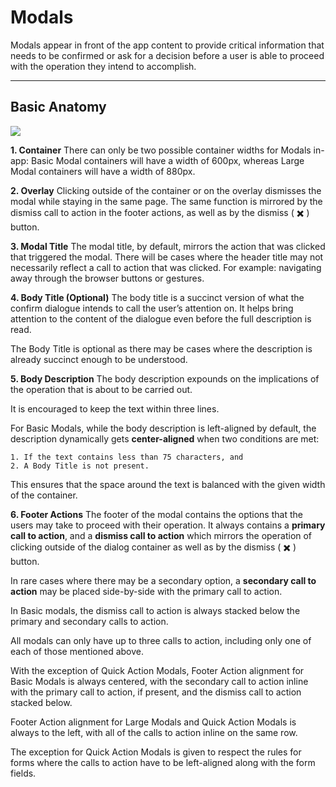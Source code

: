 # Modals

Modals appear in front of the app content to provide critical information that needs to be confirmed or ask for a decision before a user is able to proceed with the operation they intend to accomplish.


----------
## Basic Anatomy
![](https://paper-attachments.dropbox.com/s_5EA1CA8FCBE0753C88C520D89D3184741E187FBC1CDB760A2F98CE55D9093B29_1554105177476_Anatomy2x.png)


**1. Container** 
There can only be two possible container widths for Modals in-app: Basic Modal containers will have a width of 600px, whereas Large Modal containers will have a width of 880px.

**2. Overlay**
Clicking outside of the container or on the overlay dismisses the modal while staying in the same page. The same function is mirrored by the dismiss call to action in the footer actions, as well as by the dismiss ( ✖️ ) button.

**3. Modal Title**
The modal title, by default, mirrors the action that was clicked that triggered the modal. There will be cases where the header title may not necessarily reflect a call to action that was clicked. For example: navigating away through the browser buttons or gestures.

**4. Body Title (Optional)**
The body title is a succinct version of what the confirm dialogue intends to call the user’s attention on. It helps bring attention to the content of the dialogue even before the full description is read.

The Body Title is optional as there may be cases where the description is already succinct enough to be understood.

**5. Body Description**
The body description expounds on the implications of the operation that is about to be carried out.

It is encouraged to keep the text within three lines.

For Basic Modals, while the body description is left-aligned by default, the description dynamically gets **center-aligned** when two conditions are met: 


    1. If the text contains less than 75 characters, and 
    2. A Body Title is not present. 

This ensures that the space around the text is balanced with the given width of the container.

**6. Footer Actions**
The footer of the modal contains the options that the users may take to proceed with their operation. It always contains a **primary call to action**, and a **dismiss call to action** which mirrors the operation of clicking outside of the dialog container as well as by the dismiss ( ✖️ ) button.

In rare cases where there may be a secondary option, a **secondary call to action** may be placed side-by-side with the primary call to action.

In Basic modals, the dismiss call to action is always stacked below the primary and secondary calls to action.

All modals can only have up to three calls to action, including only one of each of those mentioned above.

With the exception of Quick Action Modals, Footer Action alignment for Basic Modals is always centered, with the secondary call to action inline with the primary call to action, if present, and the dismiss call to action stacked below.

Footer Action alignment for Large Modals and Quick Action Modals is always to the left, with all of the calls to action inline on the same row.

The exception for Quick Action Modals is given to respect the rules for forms where the calls to action have to be left-aligned along with the form fields.
